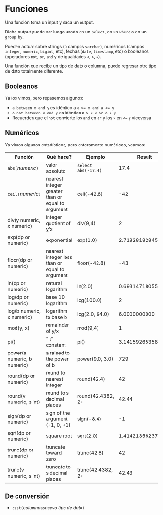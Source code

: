 # Funciones

Una función toma un input y saca un output.

Dicho output puede ser luego usado en un `select`, en un `where` o en un `group by`.

Pueden actuar sobre strings (o campos `varchar`), numéricos (campos `integer`, `numeric`, `bigint`, etc), fechas (`date`, `timestamp`, etc) o booleanos (operadores `not`, `or`, `and` y de igualdades `<`, `>`, `=`).

Una función que recibe un tipo de dato o columna, puede regresar otro tipo de dato totalmente diferente.

## Booleanos

Ya los vimos, pero repasemos algunos:

- `a between x and y` es idéntico a `a >= x and a <= y`
- `a not between x and y` es idéntico a `a < x or a > y`
- Recuerden que el `not` convierte los `and` en `or` y los `>` en `<=` y viceversa

## Numéricos

Ya vimos algunos estadísticos, pero enteramente numéricos, veamos:

|Función| Qué hace? | Ejemplo | Result |
|-|-|-|-|
| `abs(`_numeric_`)` |  valor absoluto | `select abs(-17.4)` | 17.4 |
| `ceil(`_numeric_`)` |  nearest integer greater than or equal to argument | ceil(-42.8) | -42 |
| div(y numeric, x numeric) |  integer quotient of y/x | div(9,4) | 2 |
| exp(dp or numeric) |  exponential | exp(1.0) | 2.71828182845905 |
| floor(dp or numeric) |  nearest integer less than or equal to argument | floor(-42.8) | -43 |
| ln(dp or numeric) |  natural logarithm | ln(2.0) | 0.693147180559945 |
| log(dp or numeric) |  base 10 logarithm | log(100.0) | 2 |
| log(b numeric, x numeric) | logarithm to base b | log(2.0, 64.0) | 6.0000000000 |
| mod(y, x) |  remainder of y/x | mod(9,4) | 1 |
| pi() |  "π" constant | pi() | 3.14159265358979 |
| power(a numeric, b numeric) |  a raised to the power of b | power(9.0, 3.0) | 729 |
| round(dp or numeric) |  round to nearest integer | round(42.4) | 42 |
| round(v numeric, s int) |  round to s decimal places | round(42.4382, 2) | 42.44 |
| sign(dp or numeric) |  sign of the argument (-1, 0, +1) | sign(-8.4) | -1 |
| sqrt(dp or numeric) |  square root | sqrt(2.0) | 1.4142135623731 |
| trunc(dp or numeric) |  truncate toward zero | trunc(42.8) | 42 |
| trunc(v numeric, s int) | truncate to s decimal places | trunc(42.4382, 2) | 42.43 |

## De conversión

- `cast(`_columna_` as `_nuevo tipo de dato_`)`

